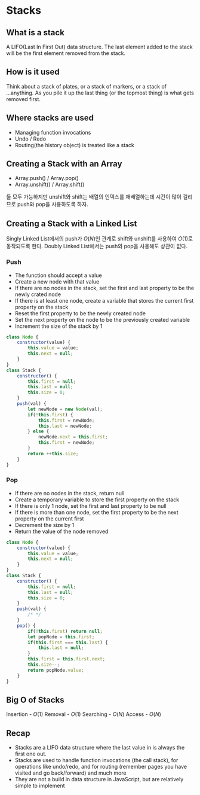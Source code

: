 # Stacks
## What is a stack
A LIFO(Last In First Out) data structure.
The last element added to the stack will be the first element removed from the stack.
## How is it used
Think about a stack of plates, or a stack of markers, or a stack of ...anything.
As you pile it up the last thing (or the topmost thing) is what gets removed first.
## Where stacks are used
* Managing function invocations
* Undo / Redo
* Routing(the history object) is treated like a stack
## Creating a Stack with an Array
* Array.push() / Array.pop()
* Array.unshift() / Array.shift()

둘 모두 가능하지만 unshift와 shift는 배열의 인덱스를 재배열하는데 시간이 많이 걸리므로 push와 pop을 사용하도록 하자.
## Creating a Stack with a Linked List
Singly Linked List에서의 push가 $O(N)$인 관계로 shift와 unshift를 사용하여 $O(1)$로 동작되도록 한다.
Doubly Linked List에서는 push와 pop을 사용해도 상관이 없다.
### Push
* The function should accept a value
* Create a new node with that value
* If there are no nodes in the stack, set the first and last property to be the newly crated node
* If there is at least one node, create a variable that stores the current first property on the stack
* Reset the first property to be the newly created node
* Set the next property on the node to be the previously created variable
* Increment the size of the stack by 1
```javascript
class Node {
    constructor(value) {
        this.value = value;
        this.next = null;
    }
}
class Stack {
    constructor() {
        this.first = null;
        this.last = null;
        this.size = 0;
    }
    push(val) {
        let newNode = new Node(val);
        if(!this.first) {
            this.first = newNode;
            this.last = newNode;
        } else {
            newNode.next = this.first;
            this.first = newNode;
        }
        return ++this.size;
    }
}
```
### Pop
* If there are no nodes in the stack, return null
* Create a temporary variable to store the first property on the stack
* If there is only 1 node, set the first and last property to be null
* If there is more than one node, set the first property to be the next property on the current first
* Decrement the size by 1
* Return the value of the node removed
```javascript
class Node {
    constructor(value) {
        this.value = value;
        this.next = null;
    }
}
class Stack {
    constructor() {
        this.first = null;
        this.last = null;
        this.size = 0;
    }
    push(val) {
        /* */
    }
    pop() {
        if(!this.first) return null;
        let popNode = this.first;
        if(this.first === this.last) {
            this.last = null;
        }
        this.first = this.first.next;
        this.size--;
        return popNode.value;
    }
}
```
## Big O of Stacks
Insertion - $O(1)$
Removal - $O(1)$
Searching - $O(N)$
Access - $O(N)$
## Recap
* Stacks are a LIFO data structure where the last value in is always the first one out.
* Stacks are used to handle function invocations (the call stack), for operations like undo/redo, and for routing (remember pages you have visited and go back/forward) and much more
* They are not a build in data structure in JavaScript, but are relatively simple to implement